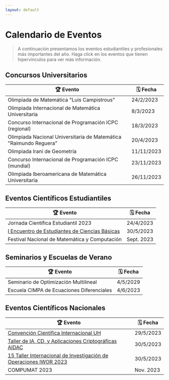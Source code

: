 ```yaml
---
layout: default
---
```


# Calendario de Eventos

> A continuación presentamos los eventos estudiantiles y profesionales más importantes del año. Haga click en los eventos que tienen hipervínculos para ver más información.

## Concursos Universitarios

🏆 Evento | 🗓️ Fecha
-------|-------
Olimpiada de Matemática "Luis Campistrous" | 24/2/2023
Olimpiada Internacional de Matemática Universitaria | 8/3/2023
Concurso Internacional de Programación ICPC (regional) | 18/3/2023
Olimpiada Nacional Universitaria de Matemática "Raimundo Reguera" | 20/4/2023
Olimpiada Iraní de Geometría | 11/11/2023
Concurso Internacional de Programación ICPC (mundial) | 23/11/2023
Olimpiada Iberoamericana de Matemática Universitaria | 26/11/2023

## Eventos Científicos Estudiantiles

🏆 Evento | 🗓️ Fecha
-------|-------
Jornada Científica Estudiantil 2023 | 24/4/2023
[I Encuentro de Estudiantes de Ciencias Básicas](https://convencion.uh.cu/eventos/evento.php?IDEvento=28) | 30/5/2023
Festival Nacional de Matemática y Computación | Sept. 2023

## Seminarios y Escuelas de Verano

🏆 Evento | 🗓️ Fecha
---|---
Seminario de Optimización Multilineal | 4/5/2029
Escuela CIMPA de Ecuaciones Diferenciales | 4/6/2023


## Eventos Científicos Nacionales

🏆 Evento | 🗓️ Fecha
-------|-------
[Convención Científica Internacional UH](https://convencion.uh.cu/) | 29/5/2023
[Taller de IA, CD, y Aplicaciones Criptográficas AIDAC](https://convencion.uh.cu/eventos/evento.php?IDEvento=8) | 30/5/2023
[15 Taller Internacional de Investigación de Operaciones IWOR 2023](https://convencion.uh.cu/eventos/evento.php?IDEvento=6) | 30/5/2023
COMPUMAT 2023 | Nov. 2023

